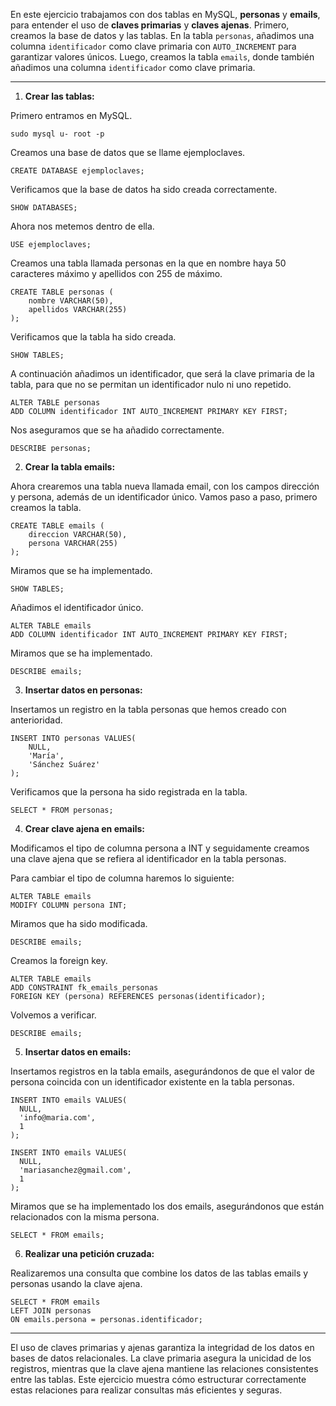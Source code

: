 En este ejercicio trabajamos con dos tablas en MySQL, **personas** y **emails**, para entender el uso de **claves primarias** y **claves ajenas**. Primero, creamos la base de datos y las tablas. En la tabla `personas`, añadimos una columna `identificador` como clave primaria con `AUTO_INCREMENT` para garantizar valores únicos. Luego, creamos la tabla `emails`, donde también añadimos una columna `identificador` como clave primaria.

---

1. **Crear las tablas:**

Primero entramos en MySQL.

```
sudo mysql u- root -p
```

Creamos una base de datos que se llame ejemploclaves.

```
CREATE DATABASE ejemploclaves;
```

Verificamos que la base de datos ha sido creada correctamente.

```
SHOW DATABASES;
```

Ahora nos metemos dentro de ella.

```
USE ejemploclaves;
```

Creamos una tabla llamada personas en la que en nombre haya 50 caracteres máximo y apellidos con 255 de máximo.

```
CREATE TABLE personas (
	nombre VARCHAR(50),
	apellidos VARCHAR(255)
);
```

Verificamos que la tabla ha sido creada.

```
SHOW TABLES;
```

A continuación añadimos un identificador, que será la clave primaria de la tabla, para que no se permitan un identificador nulo ni uno repetido.

```
ALTER TABLE personas
ADD COLUMN identificador INT AUTO_INCREMENT PRIMARY KEY FIRST;
```

Nos aseguramos que se ha añadido correctamente.

```
DESCRIBE personas;
```


2. **Crear la tabla emails:**

Ahora crearemos una tabla nueva llamada email, con los campos dirección y persona, además de un identificador único.
Vamos paso a paso, primero creamos la tabla.

```
CREATE TABLE emails (
    direccion VARCHAR(50),
    persona VARCHAR(255)
);
```

Miramos que se ha implementado.

```
SHOW TABLES;
```

Añadimos el identificador único.

```
ALTER TABLE emails
ADD COLUMN identificador INT AUTO_INCREMENT PRIMARY KEY FIRST;
```

Miramos que se ha implementado.

```
DESCRIBE emails;
```


3. **Insertar datos en personas:**

Insertamos un registro en la tabla personas que hemos creado con anterioridad.

```
INSERT INTO personas VALUES(
	NULL,
	'María',
	'Sánchez Suárez'
);
```

Verificamos que la persona ha sido registrada en la tabla.

```
SELECT * FROM personas;
```


4. **Crear clave ajena en emails:**

Modificamos el tipo de columna persona a INT y seguidamente creamos una clave ajena que se refiera al identificador en la tabla personas.

Para cambiar el tipo de columna haremos lo siguiente:

```
ALTER TABLE emails
MODIFY COLUMN persona INT;
```

Miramos que ha sido modificada.

```
DESCRIBE emails;
```

Creamos la foreign key.

```
ALTER TABLE emails
ADD CONSTRAINT fk_emails_personas
FOREIGN KEY (persona) REFERENCES personas(identificador);
```

Volvemos a verificar.

```
DESCRIBE emails;
```


5. **Insertar datos en emails:**

Insertamos registros en la tabla emails, asegurándonos de que el valor de persona coincida con un identificador existente en la tabla personas.

```
INSERT INTO emails VALUES(
  NULL,
  'info@maria.com',
  1
);

INSERT INTO emails VALUES(
  NULL,
  'mariasanchez@gmail.com',
  1
);
```

Miramos que se ha implementado los dos emails, asegurándonos que están relacionados con la misma persona.

```
SELECT * FROM emails;
```


6. **Realizar una petición cruzada:**

Realizaremos una consulta que combine los datos de las tablas emails y personas usando la clave ajena.

```
SELECT * FROM emails
LEFT JOIN personas
ON emails.persona = personas.identificador;
```

---

El uso de claves primarias y ajenas garantiza la integridad de los datos en bases de datos relacionales. La clave primaria asegura la unicidad de los registros, mientras que la clave ajena mantiene las relaciones consistentes entre las tablas. Este ejercicio muestra cómo estructurar correctamente estas relaciones para realizar consultas más eficientes y seguras.
